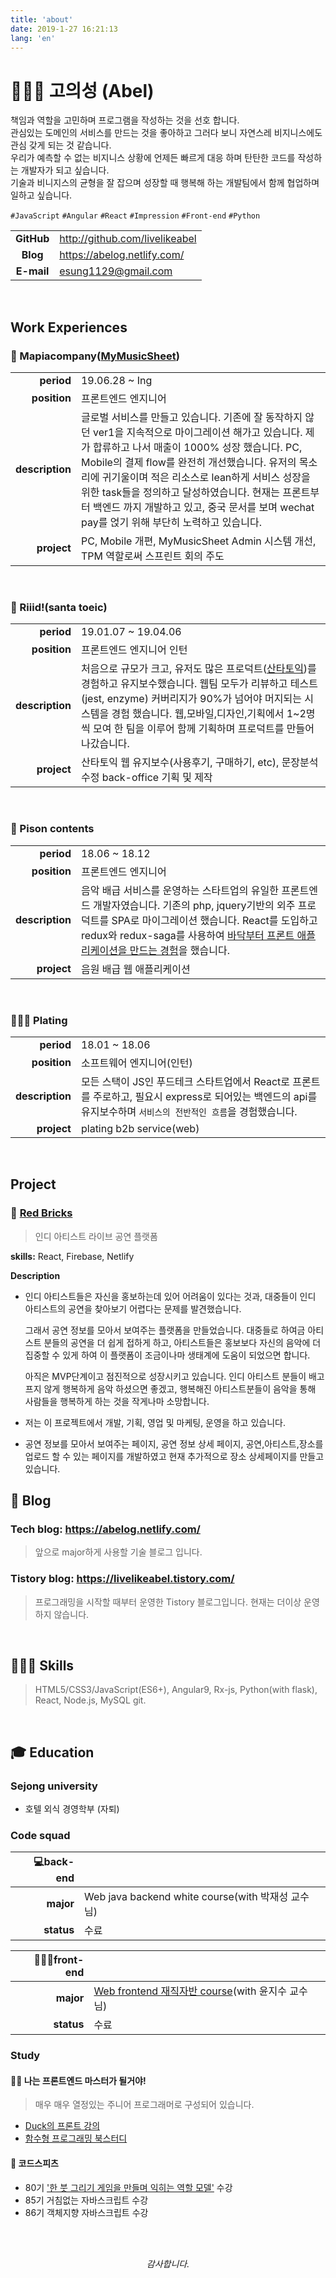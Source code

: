 ```yaml
---
title: 'about'
date: 2019-1-27 16:21:13
lang: 'en'
---
```


# 👨🏽‍💻 고의성 (Abel)

<div>
책임과 역할을 고민하며 프로그램을 작성하는 것을 선호 합니다.
<br/>
 관심있는 도메인의 서비스를 만드는 것을 좋아하고 그러다 보니 자연스레 비지니스에도 관심 갖게 되는 것 같습니다.
<br/>
우리가 예측할 수 없는 비지니스 상황에 언제든 빠르게 대응 하며 탄탄한 코드를 작성하는 개발자가 되고 싶습니다.
<br/>
기술과 비니지스의 균형을 잘 잡으며 성장할 때 행복해 하는 개발팀에서 함께 협업하며 일하고 싶습니다.

`#JavaScript` `#Angular` `#React` `#Impression` `#Front-end` `#Python`
</div>

|            |                              |
| :--------: | ---------------------------- |
|   **GitHub** | http://github.com/livelikeabel |
|   **Blog** | https://abelog.netlify.com/           |
|   **E-mail** | esung1129@gmail.com           |

<br/>

## Work Experiences

### 🎹 Mapiacompany([MyMusicSheet](https://www.mymusicsheet.com/main))

|                 |                                                                                                         |
| --------------: | ------------------------------------------------------------------------------------------------------- |
|      **period** | 19.06.28 ~ Ing                                                                                           |
|    **position** | 프론트엔드 엔지니어   |
| **description** | 글로벌 서비스를 만들고 있습니다. 기존에 잘 동작하지 않던 ver1을 지속적으로 마이그레이션 해가고 있습니다. 제가 합류하고 나서 매출이 1000% 성장 했습니다. PC, Mobile의 결제 flow를 완전히 개선했습니다. 유저의 목소리에 귀기울이며 적은 리소스로 lean하게 서비스 성장을 위한 task들을 정의하고 달성하였습니다. 현재는 프론트부터 백엔드 까지 개발하고 있고, 중국 문서를 보며 wechat pay를 얹기 위해 부단히 노력하고 있습니다.|
|     **project** | PC, Mobile 개편, MyMusicSheet Admin 시스템 개선, TPM 역할로써 스프린트 회의 주도|


<br/>


### 🤖 Riiid!(santa toeic)

|                 |                                                              |
| --------------: | ------------------------------------------------------------ |
|      **period** | 19.01.07 ~ 19.04.06                                          |
|    **position** | 프론트엔드 엔지니어 인턴                                     |
| **description** | 처음으로 규모가 크고, 유저도 많은 프로덕트([산타토익](https://santatoeic.com))를 경험하고 유지보수했습니다. 웹팀 모두가 리뷰하고 테스트(jest, enzyme) 커버리지가 90%가 넘어야 머지되는 시스템을 경험 했습니다. 웹,모바일,디자인,기획에서 1~2명씩 모여 한 팀을 이루어 함께 기획하며 프로덕트를 만들어 나갔습니다. |
|     **project** | 산타토익 웹 유지보수(사용후기, 구매하기, etc), 문장분석 수정 back-office 기획 및 제작 |

<br/>

### 🎹 Pison contents

|                 |                                                                                                         |
| --------------: | ------------------------------------------------------------------------------------------------------- |
|      **period** | 18.06 ~ 18.12                                                                                           |
|    **position** | 프론트엔드 엔지니어                                                                                              |
| **description** | 음악 배급 서비스를 운영하는 스타트업의 유일한 프론트엔드 개발자였습니다. 기존의 php, jquery기반의 외주 프로덕트를 SPA로 마이그레이션 했습니다. React를 도입하고 redux와 redux-saga를 사용하여 <u>바닥부터 프론트 애플리케이션을 만드는 경험</u>을 했습니다. |
|     **project** | 음원 배급 웹 애플리케이션 |

<br/>

### 👨🏻‍🍳 Plating

|                 |                                                                                     |
| --------------: | ----------------------------------------------------------------------------------- |
|      **period** | 18.01 ~ 18.06                                                                       |
|    **position** | 소프트웨어 엔지니어(인턴)                                                                      |
| **description** | 모든 스택이 JS인 푸드테크 스타트업에서 React로 프론트를 주로하고, 필요시 express로 되어있는 백엔드의 api를 유지보수하며 `서비스의 전반적인 흐름`을 경험했습니다.|
|     **project** | plating b2b service(web)                                                            |

<br/>

## Project

### 🧱 [Red Bricks](https://redbricks.netlify.app/https://redbricks.netlify.app/)
> 인디 아티스트 라이브 공연 플랫폼

**skills:** React, Firebase, Netlify

**Description**
- 인디 아티스트들은 자신을 홍보하는데 있어 어려움이 있다는 것과, 대중들이 인디 아티스트의 공연을 찾아보기 어렵다는 문제를 발견했습니다.
  
  그래서 공연 정보를 모아서 보여주는 플랫폼을 만들었습니다. 대중들로 하여금 아티스트 분들의 공연을 더 쉽게 접하게 하고, 아티스트들은 홍보보다 자신의 음악에 더 집중할 수 있게 하여 이 플랫폼이 조금이나마 생태계에 도움이 되었으면 합니다.
  
  아직은 MVP단계이고 점진적으로 성장시키고 있습니다. 인디 아티스트 분들이 배고프지 않게 행복하게 음악 하셨으면 좋겠고, 행복해진 아티스트분들이 음악을 통해 사람들을 행복하게 하는 것을 작게나마 소망합니다.
  
- 저는 이 프로젝트에서 개발, 기획, 영업 및 마케팅, 운영을 하고 있습니다.

- 공연 정보를 모아서 보여주는 페이지, 공연 정보 상세 페이지, 공연,아티스트,장소를 업로드 할 수 있는 페이지를 개발하였고 현재 추가적으로 장소 상세페이지를 만들고 있습니다.


## 📝 Blog

### Tech blog: https://abelog.netlify.com/

> 앞으로 major하게 사용할 기술 블로그 입니다.

### Tistory blog: https://livelikeabel.tistory.com/

> 프로그래밍을 시작할 때부터 운영한 Tistory 블로그입니다. 현재는 더이상 운영하지 않습니다.

<br/>

## 👨🏽‍💻 Skills

> HTML5/CSS3/JavaScript(ES6+), Angular9, Rx-js, Python(with flask), React, Node.js, MySQL git.

<br/>

## 🎓 Education

### Sejong university
- 호텔 외식 경영학부 (자퇴)

### Code squad

| 💻**back-end** |                    |
| ---------: | ------------------ |
|  **major** | Web java backend white course(with 박재성 교수님) |
| **status** | 수료                 |



| 👨🏾‍🎨**front-end** |                    |
| ---------: | ------------------ |
|  **major** | [Web frontend 재직자반 course](https://codesquad.kr/page/masteringjs.html)(with 윤지수 교수님)  |
| **status** | 수료                 |

### Study
#### 🙋🏽‍ 나는 프론트엔드 마스터가 될거야!
> 매우 매우 열정있는 주니어 프로그래머로 구성되어 있습니다.

- [Duck의 프론트 강의](https://github.com/livelikeabel/duck-class)
- [함수형 프로그래밍 북스터디](https://github.com/ToBeFrontEndMaster/AbelKo)

#### 🐶 코드스피츠
- 80기 ['한 붓 그리기 게임을 만들며 익히는 역할 모델'](https://github.com/livelikeabel/eulerian-trail-game) 수강
- 85기 거침없는 자바스크립트 수강
- 86기 객체지향 자바스크립트 수강

<br/>
<br/>

<div align="center">

_감사합니다._

</div>

<br/>
